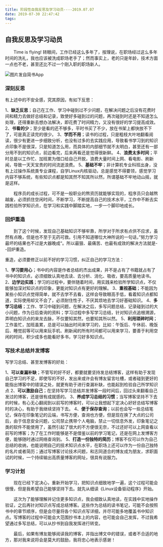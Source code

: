 ```yaml
---
title: 阶段性自我反思及学习动员----2019.07.07
date: 2019-07-30 22:47:42
tags:
---
```




## 自我反思及学习动员

&emsp;&emsp;Time is flying! 转眼间，工作已经这么多年了，按理说，在职场经过这么多年时间的洗礼，我也应该被洗成职场老手了；然而事实上，老的只是年龄，技术方面一点也不老，甚至还比不过一个刚入职的职场新人。

<!--more-->

![图片发自简书App](http://upload-images.jianshu.io/upload_images/9159706-9206c81a7cc48f8d.jpg?imageMogr2/auto-orient/strip%7CimageView2/2/w/1080/q/50)



### 深刻反思

有上述中的不安全感，究其原因，有如下反思：

1、**缺乏反思**；自己在工作、学习中碰到过不少问题，在解决问题之后没有花费时间和精力去做好总结和记录，致使好多碰到过的问题，再次碰到时还是不知道怎么处理，还得重新去想办法解决，即花费了时间精力，又没有很好的学习提高成效。
2、**书看的少**；至少是看的还不够多，平时书买了不少，放在书架上都快放不下了，可是真正读完的很少。
3、**学而不用**；读书的过程，只是粗枝大叶地翻看阅读，很少有更进一步细致分析，也没有过多的去实践应用，导致看书学习到的知识点印象不是很深，只是知道怎么用，而具体的内部细节就不太明白，甚至还有一部分用不到的知识点，前边看完，后来再看还是觉得很新鲜。
4、**浪费太多时间**；平时总是以工作忙、加班累为借口给自己开脱，浪费大量时间上网、看电影、刷新闻，导致一天天宝贵的时间流逝浪费。
5、**基础不牢**；非计算机专业科班出身，没有上过操作系统类专业课程，自学Linux内核驱动，总是感觉不得要领，感觉学习内容不够系统，有些知识点都是知其然不知其所以然，所谓基础不牢地动山摇，就是这样。

&emsp;&emsp;程序员的成长过程，可不是一般职业的熬资历就能够实现的，程序员只会越熬越废，必须抓住空闲时间，不断学习，不断提高自己的技术水平，工作中不断去实践检验所学知识点，在学习和实践中脚踏实地，一步一个脚印地成长。


### 回炉重造

&emsp;&emsp;到了这个时候，发现自己基础知识不够牢靠，所学对于所求有点供不应求，虽然有点晚，但是也不至于无药可救。引用不知道哪位大神所说的一句话，”努力学习最坏的结果也不过是大器晚成“。所以最狠、最痛苦、也最有成效的解决方法就是--回炉重造。

重造，必须要修正以前不好的学习习惯，纠正自己的学习方法：

1、**学习要用心**；书中的内容是作者总结的杰出成果，并不是占有了书籍就占有了书中的知识点，必须细致认真地去读、去分析、消化、吸收，要高质量地读书。
2、**边学边实践**；学习的过程中，要伴随着时间，用实践来检验所学知识点，不仅能够加深对知识点的印象，更能对知识点有更好的理解。
3、**重视基础**；不能因为某些小知识点觉得简单，就不去学不去看，这样会导致眼高手低，看着知识点都知道，实际使用却又不会了，必须耐住性子，不厌其烦地去学习好基础知识。
4、**多学习总结**；工作、学习中碰到问题，在解决之后，多写问题总结，记录碰到过的大小问题，作为日后查询的资料；学习过程中多写学习总结，针对知识点追根溯源，弄明白知识点的来龙去脉，不仅要知其然，也要知其所以然。
5、**利用琐碎时间**；工作虽忙，加班虽累，总是可以抽出时间来学习的，比如：午饭后、午休前、晚饭后、睡觉前等可以用来玩手机、刷新闻的所有时间都可以用来学习，要善于利用空闲的时间，积少成多也能看好多书，学习好多知识点。


### 写技术总结并发博客

写学习总结、甚至发博客的好处：

1、**可以查漏补缺**；不管写的好不好，都要就要坚持发总结博客，这样有助于发现自己学习的不足，即使写的不好，发出来或许会有博友留言吐槽，或者碰到更好的能指出博客中的错误之处，就更有助于进行查漏补缺，也能起到检验自己所学知识点
2、**可以激励自己**；在坚持写学习总结并发博客一段时间后，回过头来翻看自己发过的博客，还是很有成就感的。
3、**养成学习总结的习惯**；当写博客坚持不下去的时候，有心无心翻阅到以前写的博客时，可以让我想起下定决心好好总结写博客时的决心，有助于我继续坚持下去。
4、**便于保存查询**；以前也会写一些总结笔记，保存在印象笔记的云端，书写方便，查询也方便，但是现在换了大点的公司后，由于信息安全问题，公司禁止携带个人电脑，禁止一切信息外发，印象笔记之类的软件不能使用了，虽然引起了很大的不方便很无奈，不过还好可以上网查看以前写的博客；为了在工作时能够是不是借鉴以前的学习笔记，还是在网上发博客方便，能够随时通过网络查询到。
5、**打造一份独特的简历**；博客不仅可以作为自己总结的收纳，也能说明自己的技术知识点水平，在职场上还可以作为一份自己独特的名片或者简历；通过写博客讨论技术问题，和志同道合的博友成为朋友，求职面试的时候，一个持续输出高质量博客的网址，很具有说服力。


### 学习计划

&emsp;&emsp;现在已经下定决心，重新开始学习，把知识点细致地学一遍，这个过程可能会很慢，但是我希望自己能够坚持下去。就先从细读《Linux设备驱动程序》开始。

&emsp;&emsp;这次为了能够理解并记住更多知识点，我会细致认真地读，在实践中实地操作验证，之后再针对知识点写成总结博客。这些作为总结的读书笔记，可能不会按照书中的章节顺序，但是会尽量将各个知识点写详细，并尽可能多地覆盖书中知识点。写博客的过程中可能会大范围抄书本上的内容，也可能会自己发挥，不过我希望通过多写总结，可以从抄书到自我发挥进行转变。

&emsp;&emsp;最后，如果有博友能够阅读我的博客，并指出博文中的错误，或者不合适的地方，那对我来说将会是莫大的鼓励，我将忠心地表示感谢！

